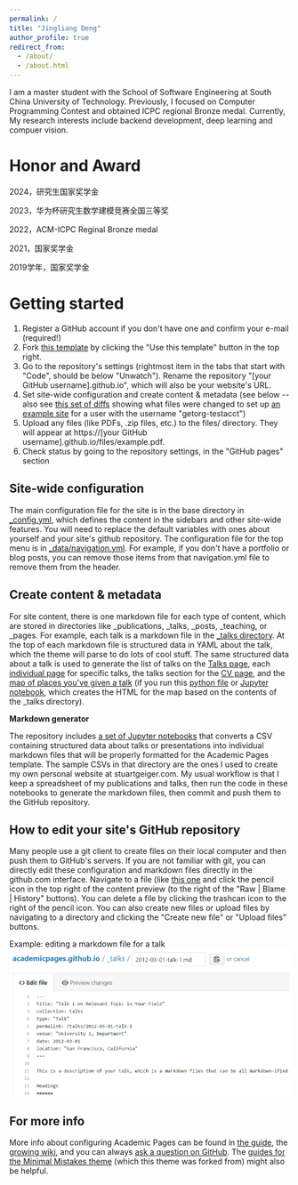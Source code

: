 ```yaml
---
permalink: /
title: "Jingliang Deng"
author_profile: true
redirect_from: 
  - /about/
  - /about.html
---
```


I am a master student with the School of Software Engineering at South China University of Technology. Previously, I focused on Computer Programming Contest and obtained ICPC regional Bronze medal.  Currently, My research interests include backend development, deep learning and compuer vision.

Honor and Award
======
2024，研究生国家奖学金

2023，华为杯研究生数学建模竞赛全国三等奖

2022，ACM-ICPC Reginal Bronze medal

2021，国家奖学金

2019学年，国家奖学金

Getting started
======
1. Register a GitHub account if you don't have one and confirm your e-mail (required!)
1. Fork [this template](https://github.com/dengjl-hub/dengjl-hub.github.io) by clicking the "Use this template" button in the top right. 
1. Go to the repository's settings (rightmost item in the tabs that start with "Code", should be below "Unwatch"). Rename the repository "[your GitHub username].github.io", which will also be your website's URL.
1. Set site-wide configuration and create content & metadata (see below -- also see [this set of diffs](http://archive.is/3TPas) showing what files were changed to set up [an example site](https://getorg-testacct.github.io) for a user with the username "getorg-testacct")
1. Upload any files (like PDFs, .zip files, etc.) to the files/ directory. They will appear at https://[your GitHub username].github.io/files/example.pdf.  
1. Check status by going to the repository settings, in the "GitHub pages" section

Site-wide configuration
------
The main configuration file for the site is in the base directory in [_config.yml](https://github.com/dengjl-hub/dengjl-hub.github.io/blob/master/_config.yml), which defines the content in the sidebars and other site-wide features. You will need to replace the default variables with ones about yourself and your site's github repository. The configuration file for the top menu is in [_data/navigation.yml](https://github.com/dengjl-hub/dengjl-hub.github.io/blob/master/_data/navigation.yml). For example, if you don't have a portfolio or blog posts, you can remove those items from that navigation.yml file to remove them from the header. 

Create content & metadata
------
For site content, there is one markdown file for each type of content, which are stored in directories like _publications, _talks, _posts, _teaching, or _pages. For example, each talk is a markdown file in the [_talks directory](https://github.com/dengjl-hub/dengjl-hub.github.io/tree/master/_talks). At the top of each markdown file is structured data in YAML about the talk, which the theme will parse to do lots of cool stuff. The same structured data about a talk is used to generate the list of talks on the [Talks page](https://dengjl-hub.github.io/talks), each [individual page](https://dengjl-hub.github.io/talks/2012-03-01-talk-1) for specific talks, the talks section for the [CV page](https://dengjl-hub.github.io/cv), and the [map of places you've given a talk](https://dengjl-hub.github.io/talkmap.html) (if you run this [python file](https://github.com/dengjl-hub/dengjl-hub.github.io/blob/master/talkmap.py) or [Jupyter notebook](https://github.com/dengjl-hub/dengjl-hub.github.io/blob/master/talkmap.ipynb), which creates the HTML for the map based on the contents of the _talks directory).

**Markdown generator**

The repository includes [a set of Jupyter notebooks](https://github.com/dengjl-hub/dengjl-hub.github.io/tree/master/markdown_generator
) that converts a CSV containing structured data about talks or presentations into individual markdown files that will be properly formatted for the Academic Pages template. The sample CSVs in that directory are the ones I used to create my own personal website at stuartgeiger.com. My usual workflow is that I keep a spreadsheet of my publications and talks, then run the code in these notebooks to generate the markdown files, then commit and push them to the GitHub repository.

How to edit your site's GitHub repository
------
Many people use a git client to create files on their local computer and then push them to GitHub's servers. If you are not familiar with git, you can directly edit these configuration and markdown files directly in the github.com interface. Navigate to a file (like [this one](https://github.com/dengjl-hub/dengjl-hub.github.io/blob/master/_talks/2012-03-01-talk-1.md) and click the pencil icon in the top right of the content preview (to the right of the "Raw | Blame | History" buttons). You can delete a file by clicking the trashcan icon to the right of the pencil icon. You can also create new files or upload files by navigating to a directory and clicking the "Create new file" or "Upload files" buttons. 

Example: editing a markdown file for a talk
![Editing a markdown file for a talk](/images/editing-talk.png)

For more info
------
More info about configuring Academic Pages can be found in [the guide](https://dengjl-hub.github.io/markdown/), the [growing wiki](https://github.com/dengjl-hub/dengjl-hub.github.io/wiki), and you can always [ask a question on GitHub](https://github.com/dengjl-hub/dengjl-hub.github.io/discussions). The [guides for the Minimal Mistakes theme](https://mmistakes.github.io/minimal-mistakes/docs/configuration/) (which this theme was forked from) might also be helpful.
